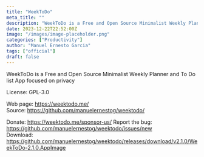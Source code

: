 ```yaml
---
title: "WeekToDo"
meta_title: ""
description: "WeekToDo is a Free and Open Source Minimalist Weekly Planner and To Do list App focused on privacy"
date: 2023-12-22T22:52:00Z
image: "/images/image-placeholder.png"
categories: ["Productivity"]
author: "Manuel Ernesto Garcia"
tags: ["official"]
draft: false
---
```


WeekToDo is a Free and Open Source Minimalist Weekly Planner and To Do list App focused on privacy

License: GPL-3.0

Web page: https://weektodo.me/  
Source: https://github.com/manuelernestog/weektodo/

Donate: https://weektodo.me/sponsor-us/
Report the bug: https://github.com/manuelernestog/weektodo/issues/new  
Download: https://github.com/manuelernestog/weektodo/releases/download/v2.1.0/WeekToDo-2.1.0.AppImage
